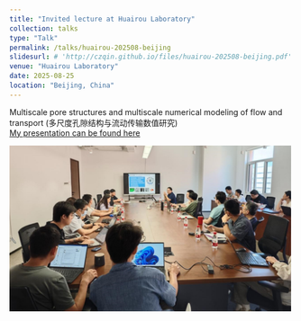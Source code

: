 ```yaml
---
title: "Invited lecture at Huairou Laboratory"
collection: talks
type: "Talk"
permalink: /talks/huairou-202508-beijing
slidesurl: # 'http://czqin.github.io/files/huairou-202508-beijing.pdf'
venue: "Huairou Laboratory"
date: 2025-08-25
location: "Beijing, China"
---
```


Multiscale pore structures and multiscale numerical modeling of flow and transport (多尺度孔隙结构与流动传输数值研究)   
[My presentation can be found here](http://czqin.github.io/files/huairou-202508-beijing.pdf)  
<p align="left">
  <img src="/images/huairou-202508-beijing.png" alt=" " width="500">
</p>
